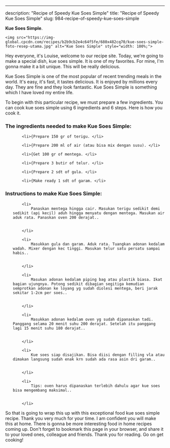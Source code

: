 ---
description: "Recipe of Speedy Kue Soes Simple"
title: "Recipe of Speedy Kue Soes Simple"
slug: 984-recipe-of-speedy-kue-soes-simple

<p>
	<strong>Kue Soes Simple</strong>. 
	
</p>
<p>
	
	<img src="https://img-global.cpcdn.com/recipes/b2b9cb2e4c64f5fe/680x482cq70/kue-soes-simple-foto-resep-utama.jpg" alt="Kue Soes Simple" style="width: 100%;">
	
	
</p>
<p>
	Hey everyone, it's Louise, welcome to our recipe site. Today, we're going to make a special dish, kue soes simple. It is one of my favorites. For mine, I'm gonna make it a bit unique. This will be really delicious.
</p>
	
<p>
	Kue Soes Simple is one of the most popular of recent trending meals in the world. It's easy, it's fast, it tastes delicious. It is enjoyed by millions every day. They are fine and they look fantastic. Kue Soes Simple is something which I have loved my entire life.
</p>
<p>
	
</p>

<p>
To begin with this particular recipe, we must prepare a few ingredients. You can cook kue soes simple using 6 ingredients and 6 steps. Here is how you cook it.
</p>

<h3>The ingredients needed to make Kue Soes Simple:</h3>

<ol>
	
		<li>{Prepare 150 gr of terigu. </li>
	
		<li>{Prepare 200 ml of air (atau bisa mix dengan susu). </li>
	
		<li>{Get 100 gr of mentega. </li>
	
		<li>{Prepare 3 butir of telur. </li>
	
		<li>{Prepare 2 sdt of gula. </li>
	
		<li>{Make ready 1 sdt of garam. </li>
	
</ol>
<p>
	
</p>

<h3>Instructions to make Kue Soes Simple:</h3>

<ol>
	
		<li>
			Panaskan mentega hingga cair. Masukan terigu sedikit demi sedikit (api kecil) aduh hingga menyatu dengan mentega. Masukan air aduk rata. Panaskan oven 200 derajat..
			
			
		</li>
	
		<li>
			Masukkan gula dan garam. Aduk rata. Tuangkan adonan kedalam wadah. Mixer dengan kec tinggi. Masukan telur satu persatu sampai habis..
			
			
		</li>
	
		<li>
			Masukan adonan kedalam piping bag atau plastik biasa. Ikat bagian ujungnya. Potong sedikit dibagian segitiga kemudian semprotkan adonan ke loyang yg sudah diolesi mentega, beri jarak sekitar 1-2cm per soes..
			
			
		</li>
	
		<li>
			Masukkan adonan kedalam oven yg sudah dipanaskan tadi. Panggang selama 20 menit suhu 200 derajat. Setelah itu panggang lagi 15 menit suhu 180 derajat..
			
			
		</li>
	
		<li>
			Kue soes siap disajikan. Bisa diisi dengan filling vla atau dimakan langsung sudah enak krn sudah ada rasa asin dri garam..
			
			
		</li>
	
		<li>
			Tips: oven harus dipanaskan terlebih dahulu agar kue soes bisa mengembang maksimal..
			
			
		</li>
	
</ol>

<p>
	
</p>

<p>
	So that is going to wrap this up with this exceptional food kue soes simple recipe. Thank you very much for your time. I am confident you will make this at home. There is gonna be more interesting food in home recipes coming up. Don't forget to bookmark this page in your browser, and share it to your loved ones, colleague and friends. Thank you for reading. Go on get cooking!
</p>
